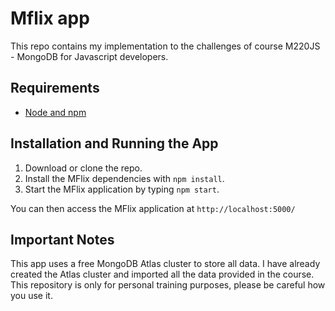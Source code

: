 # Mflix app
This repo contains my implementation to the challenges of course M220JS - MongoDB for Javascript developers.

## Requirements
- [Node and npm](https://nodejs.org)


## Installation and Running the App
1. Download or clone the repo.
2. Install the MFlix dependencies with `npm install`.
3. Start the MFlix application by typing `npm start`.

You can then access the MFlix application at `http://localhost:5000/`


## Important Notes
This app uses a free MongoDB Atlas cluster to store all data. I have already created the Atlas cluster and imported all the data provided in the course. This repository is only for personal training purposes, please be careful how you use it.